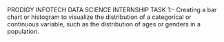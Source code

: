 PRODIGY INFOTECH DATA SCIENCE INTERNSHIP TASK 1:-
 Creating a bar chart or histogram to visualize the distribution of a categorical or continuous variable, such as the distribution of ages or genders in a population.
